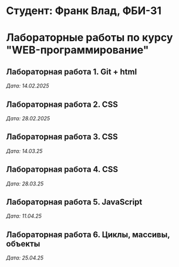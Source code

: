 # Студент: Франк Влад, ФБИ-31

# Лабораторные работы по курсу "WEB-программирование"

## Лабораторная работа 1. Git + html

*Дата: 14.02.2025*

## Лабораторная работа 2. CSS

*Дата: 28.02.2025*

## Лабораторная работа 3. CSS

*Дата: 14.03.25*

## Лабораторная работа 4. CSS

*Дата: 28.03.25*

## Лабораторная работа 5. JavaScript

*Дата: 11.04.25*

 ## Лабораторная работа 6. Циклы, массивы, объекты
 
 *Дата: 25.04.25*
